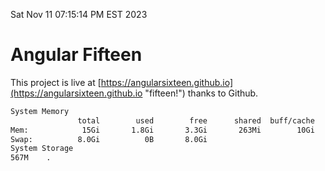 Sat Nov 11 07:15:14 PM EST 2023

# Angular Fifteen


This project is live at [https://angularsixteen.github.io](https://angularsixteen.github.io "fifteen!") thanks to Github.

```bash
System Memory
               total        used        free      shared  buff/cache   available
Mem:            15Gi       1.8Gi       3.3Gi       263Mi        10Gi        13Gi
Swap:          8.0Gi          0B       8.0Gi
System Storage
567M	.
```
